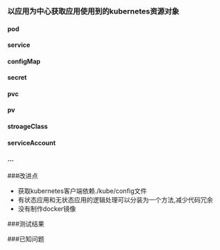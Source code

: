 ### 以应用为中心获取应用使用到的kubernetes资源对象
#### pod
#### service
#### configMap
#### secret
#### pvc
#### pv
#### stroageClass
#### serviceAccount
#### ...

###改进点
- 获取kubernetes客户端依赖./kube/config文件
- 有状态应用和无状态应用的逻辑处理可以分装为一个方法,减少代码冗余
- 没有制作docker镜像

###测试结果

###已知问题


